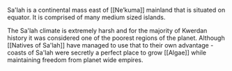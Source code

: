 Sa'lah is a continental mass east of [[Ne’kuma]] mainland that is situated on equator. It is comprised of many medium sized islands.

The Sa'lah climate is extremely harsh and for the majority of Kwerdan history it was considered one of the poorest regions of the planet. Although [[Natives of Sa'lah]] have managed to use that to their own advantage - coasts of Sa'lah were secretly a perfect place to grow [[Algae]] while maintaining freedom from planet wide empires.